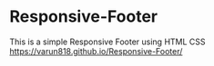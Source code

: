 # Responsive-Footer
This is a simple Responsive Footer using HTML CSS
<br>
https://varun818.github.io/Responsive-Footer/

